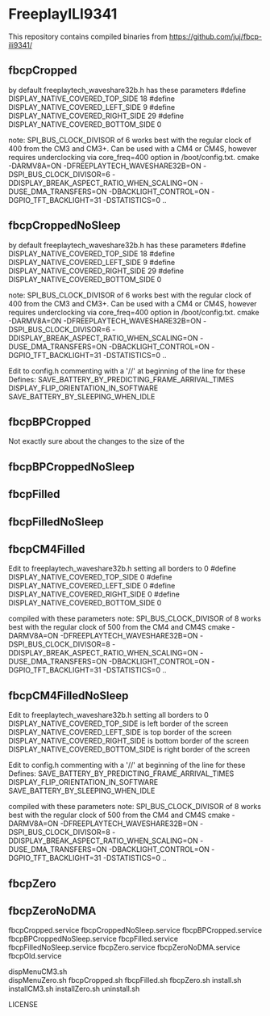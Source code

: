# FreeplayILI9341
This repository contains compiled binaries from https://github.com/juj/fbcp-ili9341/

## fbcpCropped
by default freeplaytech_waveshare32b.h has these parameters
#define DISPLAY_NATIVE_COVERED_TOP_SIDE 18
#define DISPLAY_NATIVE_COVERED_LEFT_SIDE 9
#define DISPLAY_NATIVE_COVERED_RIGHT_SIDE 29
#define DISPLAY_NATIVE_COVERED_BOTTOM_SIDE 0

note: SPI_BUS_CLOCK_DIVISOR of 6 works best with the regular clock of 400 from the CM3 and CM3+. Can be used with a CM4 or CM4S, however requires underclocking via core_freq=400 option in /boot/config.txt.
cmake -DARMV8A=ON -DFREEPLAYTECH_WAVESHARE32B=ON -DSPI_BUS_CLOCK_DIVISOR=6 -DDISPLAY_BREAK_ASPECT_RATIO_WHEN_SCALING=ON -DUSE_DMA_TRANSFERS=ON -DBACKLIGHT_CONTROL=ON -DGPIO_TFT_BACKLIGHT=31 -DSTATISTICS=0 ..

## fbcpCroppedNoSleep
by default freeplaytech_waveshare32b.h has these parameters
#define DISPLAY_NATIVE_COVERED_TOP_SIDE 18
#define DISPLAY_NATIVE_COVERED_LEFT_SIDE 9
#define DISPLAY_NATIVE_COVERED_RIGHT_SIDE 29
#define DISPLAY_NATIVE_COVERED_BOTTOM_SIDE 0

note: SPI_BUS_CLOCK_DIVISOR of 6 works best with the regular clock of 400 from the CM3 and CM3+. Can be used with a CM4 or CM4S, however requires underclocking via core_freq=400 option in /boot/config.txt.
cmake -DARMV8A=ON -DFREEPLAYTECH_WAVESHARE32B=ON -DSPI_BUS_CLOCK_DIVISOR=6 -DDISPLAY_BREAK_ASPECT_RATIO_WHEN_SCALING=ON -DUSE_DMA_TRANSFERS=ON -DBACKLIGHT_CONTROL=ON -DGPIO_TFT_BACKLIGHT=31 -DSTATISTICS=0 ..

Edit to config.h commenting with a '//' at beginning of the line for these Defines:
SAVE_BATTERY_BY_PREDICTING_FRAME_ARRIVAL_TIMES
DISPLAY_FLIP_ORIENTATION_IN_SOFTWARE
SAVE_BATTERY_BY_SLEEPING_WHEN_IDLE

## fbcpBPCropped
Not exactly sure about the changes to the size of the 

## fbcpBPCroppedNoSleep
## fbcpFilled
## fbcpFilledNoSleep

## fbcpCM4Filled
Edit to freeplaytech_waveshare32b.h setting all borders to 0
#define DISPLAY_NATIVE_COVERED_TOP_SIDE 0
#define DISPLAY_NATIVE_COVERED_LEFT_SIDE 0
#define DISPLAY_NATIVE_COVERED_RIGHT_SIDE 0
#define DISPLAY_NATIVE_COVERED_BOTTOM_SIDE 0

compiled with these parameters
note: SPI_BUS_CLOCK_DIVISOR of 8 works best with the regular clock of 500 from the CM4 and CM4S
cmake -DARMV8A=ON -DFREEPLAYTECH_WAVESHARE32B=ON -DSPI_BUS_CLOCK_DIVISOR=8 -DDISPLAY_BREAK_ASPECT_RATIO_WHEN_SCALING=ON -DUSE_DMA_TRANSFERS=ON -DBACKLIGHT_CONTROL=ON -DGPIO_TFT_BACKLIGHT=31 -DSTATISTICS=0 ..

## fbcpCM4FilledNoSleep
Edit to freeplaytech_waveshare32b.h setting all borders to 0
DISPLAY_NATIVE_COVERED_TOP_SIDE is left border of the screen
DISPLAY_NATIVE_COVERED_LEFT_SIDE is top border of the screen
DISPLAY_NATIVE_COVERED_RIGHT_SIDE is bottom border of the screen
DISPLAY_NATIVE_COVERED_BOTTOM_SIDE is right border of the screen

Edit to config.h commenting with a '//' at beginning of the line for these Defines:
SAVE_BATTERY_BY_PREDICTING_FRAME_ARRIVAL_TIMES
DISPLAY_FLIP_ORIENTATION_IN_SOFTWARE
SAVE_BATTERY_BY_SLEEPING_WHEN_IDLE

compiled with these parameters
note: SPI_BUS_CLOCK_DIVISOR of 8 works best with the regular clock of 500 from the CM4 and CM4S
cmake -DARMV8A=ON -DFREEPLAYTECH_WAVESHARE32B=ON -DSPI_BUS_CLOCK_DIVISOR=8 -DDISPLAY_BREAK_ASPECT_RATIO_WHEN_SCALING=ON -DUSE_DMA_TRANSFERS=ON -DBACKLIGHT_CONTROL=ON -DGPIO_TFT_BACKLIGHT=31 -DSTATISTICS=0 ..

## fbcpZero
## fbcpZeroNoDMA

fbcpCropped.service
fbcpCroppedNoSleep.service
fbcpBPCropped.service
fbcpBPCroppedNoSleep.service
fbcpFilled.service
fbcpFilledNoSleep.service
fbcpZero.service
fbcpZeroNoDMA.service
fbcpOld.service

dispMenuCM3.sh                                   
dispMenuZero.sh
fbcpCropped.sh
fbcpFilled.sh
fbcpZero.sh
install.sh
installCM3.sh
installZero.sh
uninstall.sh

LICENSE
